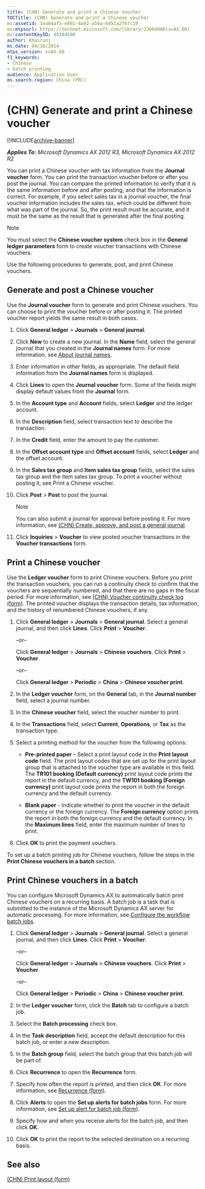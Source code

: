 ```yaml
---
title: (CHN) Generate and print a Chinese voucher
TOCTitle: (CHN) Generate and print a Chinese voucher
ms:assetid: 1ea04af5-e801-4a92-a56a-6451a2f6fc10
ms:mtpsurl: https://technet.microsoft.com/library/JJ664006(v=AX.60)
ms:contentKeyID: 49384590
author: Khairunj
ms.date: 04/18/2014
mtps_version: v=AX.60
f1_keywords:
- Chinese
- batch printing
audience: Application User
ms.search.region: China (PRC)
---
```


# (CHN) Generate and print a Chinese voucher 


[!INCLUDE[archive-banner](includes/archive-banner.md)]


_**Applies To:** Microsoft Dynamics AX 2012 R3, Microsoft Dynamics AX 2012 R2_

You can print a Chinese voucher with tax information from the **Journal voucher** form. You can print the transaction voucher before or after you post the journal. You can compare the printed information to verify that it is the same information before and after posting, and that the information is correct. For example, if you select sales tax in a journal voucher, the final voucher information includes the sales tax, which could be different from what was part of the journal. So, the print result must be accurate, and it must be the same as the result that is generated after the final posting.


> [!NOTE]
> <P>You must select the <STRONG>Chinese voucher system</STRONG> check box in the <STRONG>General ledger parameters</STRONG> form to create voucher transactions with Chinese vouchers.</P>



Use the following procedures to generate, post, and print Chinese vouchers.

## Generate and post a Chinese voucher

Use the **Journal voucher** form to generate and print Chinese vouchers. You can choose to print the voucher before or after posting it. The printed voucher report yields the same result in both cases.

1.  Click **General ledger** \> **Journals** \> **General journal**.

2.  Click **New** to create a new journal. In the **Name** field, select the general journal that you created in the **Journal names** form. For more information, see [About journal names](about-journal-names.md).

3.  Enter information in other fields, as appropriate. The default field information from the **Journal names** form is displayed.

4.  Click **Lines** to open the **Journal voucher** form. Some of the fields might display default values from the **Journal** form.

5.  In the **Account type** and **Account** fields, select **Ledger** and the ledger account.

6.  In the **Description** field, select transaction text to describe the transaction.

7.  In the **Credit** field, enter the amount to pay the customer.

8.  In the **Offset account type** and **Offset account** fields, select **Ledger** and the offset account.

9.  In the **Sales tax group** and **Item sales tax group** fields, select the sales tax group and the item sales tax group. To print a voucher without posting it, see Print a Chinese voucher.

10. Click **Post** \> **Post** to post the journal.
    

    > [!NOTE]
    > <P>You can also submit a journal for approval before posting it. For more information, see <A href="chn-create-approve-and-post-a-general-journal.md">(CHN) Create, approve, and post a general journal</A>.</P>



11. Click **Inquiries** \> **Voucher** to view posted voucher transactions in the **Voucher transactions** form.

## Print a Chinese voucher

Use the **Ledger voucher** form to print Chinese vouchers. Before you print the transaction vouchers, you can run a continuity check to confirm that the vouchers are sequentially numbered, and that there are no gaps in the fiscal period. For more information, see [(CHN) Voucher continuity check log (form)](https://technet.microsoft.com/library/jj664113\(v=ax.60\)). The printed voucher displays the transaction details, tax information, and the history of renumbered Chinese vouchers, if any.

1.  Click **General ledger** \> **Journals** \> **General journal**. Select a general journal, and then click **Lines**. Click **Print** \> **Voucher**. 
    
    –or–
    
    Click **General ledger** \> **Journals** \> **Chinese vouchers**. Click **Print** \> **Voucher**. 
    
    –or–
    
    Click **General ledger** \> **Periodic** \> **China** \> **Chinese voucher print**.

2.  In the **Ledger voucher** form, on the **General** tab, in the **Journal number** field, select a journal number.

3.  In the **Chinese voucher** field, select the voucher number to print.

4.  In the **Transactions** field, select **Current**, **Operations**, or **Tax** as the transaction type.

5.  Select a printing method for the voucher from the following options:
    
      - **Pre-printed paper** – Select a print layout code in the **Print layout code** field. The print layout codes that are set up for the print layout group that is attached to the voucher type are available in this field. The **TR101 booking (Default currency)** print layout code prints the report in the default currency, and the **TW101 booking (Foreign currency)** print layout code prints the report in both the foreign currency and the default currency.
    
      - **Blank paper** - Indicate whether to print the voucher in the default currency or the foreign currency. The **Foreign currency** option prints the report in both the foreign currency and the default currency. In the **Maximum lines** field, enter the maximum number of lines to print.

6.  Click **OK** to print the payment vouchers.

To set up a batch printing job for Chinese vouchers, follow the steps in the **Print Chinese vouchers in a batch** section.

## Print Chinese vouchers in a batch

You can configure Microsoft Dynamics AX to automatically batch print Chinese vouchers on a recurring basis. A batch job is a task that is submitted to the instance of the Microsoft Dynamics AX server for automatic processing. For more information, see [Configure the workflow batch jobs](configure-the-workflow-batch-jobs.md).

1.  Click **General ledger** \> **Journals** \> **General journal**. Select a general journal, and then click **Lines**. Click **Print** \> **Voucher**. 
    
    –or–
    
    Click **General ledger** \> **Journals** \> **Chinese vouchers**. Click **Print** \> **Voucher**. 
    
    –or–
    
    Click **General ledger** \> **Periodic** \> **China** \> **Chinese voucher print**.

2.  In the **Ledger voucher** form, click the **Batch** tab to configure a batch job.

3.  Select the **Batch processing** check box.

4.  In the **Task description** field, accept the default description for this batch job, or enter a new description.

5.  In the **Batch group** field, select the batch group that this batch job will be part of.

6.  Click **Recurrence** to open the **Recurrence** form.

7.  Specify how often the report is printed, and then click **OK**. For more information, see [Recurrence (form)](https://technet.microsoft.com/library/aa616143\(v=ax.60\)).

8.  Click **Alerts** to open the **Set up alerts for batch jobs** form. For more information, see [Set up alert for batch job (form)](https://technet.microsoft.com/library/hh209082\(v=ax.60\)).

9.  Specify how and when you receive alerts for the batch job, and then click **OK**.

10. Click **OK** to print the report to the selected destination on a recurring basis.

## See also

[(CHN) Print layout (form)](https://technet.microsoft.com/library/jj664037\(v=ax.60\))

  


